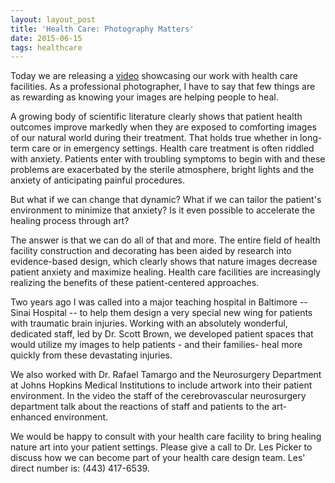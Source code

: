 ```yaml
---
layout: layout_post
title: 'Health Care: Photography Matters'
date: 2015-06-15
tags: healthcare
---
```


Today we are releasing a [video](https://vimeo.com/131034191) showcasing our work with health care facilities. As a professional photographer, I have to say that few things are as rewarding as knowing your images are helping people to heal. 

A growing body of scientific literature clearly shows that patient health outcomes improve markedly when they are exposed to comforting images of our natural world during their treatment. That holds true whether in long-term care or in emergency settings. Health care treatment is often riddled with anxiety. Patients enter with troubling symptoms to begin with and these problems are exacerbated by the sterile atmosphere, bright lights and the anxiety of anticipating painful procedures. 

But what if we can change that dynamic? What if we can tailor the patient's environment to minimize that anxiety? Is it even possible to accelerate the healing process through art?

The answer is that we can do all of that and more. The entire field of health facility construction and decorating has been aided by research into evidence-based design, which clearly shows that nature images decrease patient anxiety and maximize healing. 
Health care facilities are increasingly realizing the benefits of these patient-centered approaches. 

Two years ago I was called into a major teaching hospital in Baltimore -- Sinai Hospital -- to help them design a very special new wing for patients with traumatic brain injuries. Working with an absolutely wonderful, dedicated staff, led by Dr. Scott Brown, we developed patient spaces that would utilize my images to help patients - and their families- heal more quickly from these devastating injuries. 

We also worked with Dr. Rafael Tamargo and the Neurosurgery Department at Johns Hopkins Medical Institutions to include artwork into their patient environment. In the video the staff of the cerebrovascular neurosurgery department talk about the reactions of staff and patients to the art-enhanced environment.  

We would be happy to consult with your health care facility to bring healing nature art into your patient settings. Please give a call to Dr. Les Picker to discuss how we can become part of your health care design team. Les' direct number is: (443) 417-6539.
